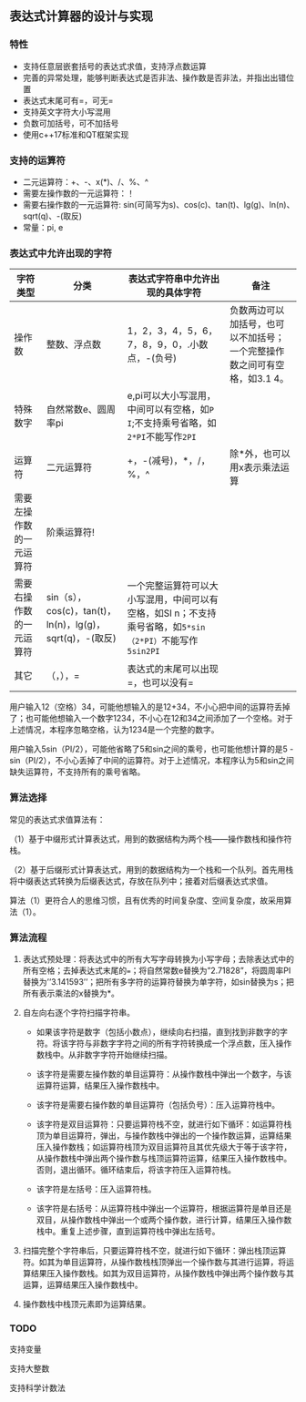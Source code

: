 ## 表达式计算器的设计与实现

### 特性

- 支持任意层嵌套括号的表达式求值，支持浮点数运算
-  完善的异常处理，能够判断表达式是否非法、操作数是否非法，并指出出错位置
-  表达式末尾可有=，可无= 
-  支持英文字符大小写混用
- 负数可加括号，可不加括号
- 使用c++17标准和QT框架实现

### 支持的运算符

- 二元运算符：+、-、x(*)、/、%、^ 
- 需要左操作数的一元运算符：！
- 需要右操作数的一元运算符: sin(可简写为s)、cos(c)、tan(t)、lg(g)、ln(n)、sqrt(q)、-(取反) 
-  常量：pi, e

### 表达式中允许出现的字符

| 字符类型                 | 分类                                                     | 表达式字符串中允许出现的具体字符                             | 备注                                                         |
| ------------------------ | -------------------------------------------------------- | ------------------------------------------------------------ | ------------------------------------------------------------ |
| 操作数                   | 整数、浮点数                                             | 1，2，3，4，5，6，7，8，9，0，.小数点，-(负号)               | 负数两边可以加括号，也可以不加括号；一个完整操作数之间可有空格，如3.1 4。 |
| 特殊数字                 | 自然常数e、圆周率pi                                      | e,pi可以大小写混用，中间可以有空格，如`P I`;不支持乘号省略，如`2*PI`不能写作`2PI  ` |                                                              |
| 运算符                   | 二元运算符                                               | +，-(减号)，*，/，%，^                                       | 除*外，也可以用x表示乘法运算                                 |
| 需要左操作数的一元运算符 | 阶乘运算符!                                              |                                                              |                                                              |
| 需要右操作数的一元运算符 | sin（s），cos(c)，tan(t)，ln(n)，lg(g)，sqrt(q)，-(取反) | 一个完整运算符可以大小写混用，中间可以有空格，如SI n；不支持乘号省略，如`5*sin（2*PI）`不能写作`5sin2PI ` |                                                              |
| 其它                     | （，），=                                                | 表达式的末尾可以出现=，也可以没有=                           |                                                              |

用户输入12（空格）34，可能他想输入的是12+34，不小心把中间的运算符丢掉了；也可能他想输入一个数字1234，不小心在12和34之间添加了一个空格。对于上述情况，本程序忽略空格，认为1234是一个完整的数字。

用户输入5sin（PI/2），可能他省略了5和sin之间的乘号，也可能他想计算的是5 - sin（PI/2），不小心丢掉了中间的运算符。对于上述情况，本程序认为5和sin之间缺失运算符，不支持所有的乘号省略。

### 算法选择

常见的表达式求值算法有：

（1）基于中缀形式计算表达式，用到的数据结构为两个栈——操作数栈和操作符栈。

（2）基于后缀形式计算表达式，用到的数据结构为一个栈和一个队列。首先用栈将中缀表达式转换为后缀表达式，存放在队列中；接着对后缀表达式求值。

算法（1）更符合人的思维习惯，且有优秀的时间复杂度、空间复杂度，故采用算法（1）。

### 算法流程

1. 表达式预处理：将表达式中的所有大写字母转换为小写字母；去除表达式中的所有空格；去掉表达式末尾的`=`；将自然常数e替换为”2.71828”，将圆周率PI替换为’’3.141593’’；把所有多字符的运算符替换为单字符，如sin替换为s；把所有表示乘法的x替换为*。

2. 自左向右逐个字符扫描字符串。

   - 如果该字符是数字（包括小数点），继续向右扫描，直到找到非数字的字符。将该字符与非数字字符之间的所有字符转换成一个浮点数，压入操作数栈中。从非数字字符开始继续扫描。

   - 该字符是需要左操作数的单目运算符：从操作数栈中弹出一个数字，与该运算符运算，结果压入操作数栈中。

   - 该字符是需要右操作数的单目运算符（包括负号）：压入运算符栈中。

   - 该字符是双目运算符：只要运算符栈不空，就进行如下循环：如运算符栈顶为单目运算符，弹出，与操作数栈中弹出的一个操作数运算，运算结果压入操作数栈；如运算符栈顶为双目运算符且其优先级大于等于该字符，从操作数栈中弹出两个操作数与栈顶运算符运算，结果压入操作数栈中。否则，退出循环。循环结束后，将该字符压入运算符栈。

   -   该字符是左括号：压入运算符栈。

   - 该字符是右括号：从运算符栈中弹出一个运算符，根据运算符是单目还是双目，从操作数栈中弹出一个或两个操作数，进行计算，结果压入操作数栈中。重复上述步骤，直到运算符栈中弹出左括号。

3. 扫描完整个字符串后，只要运算符栈不空，就进行如下循环：弹出栈顶运算符。如其为单目运算符，从操作数栈栈顶弹出一个操作数与其进行运算，将运算结果压入操作数栈。如其为双目运算符，从操作数栈中弹出两个操作数与其运算，运算结果压入操作数栈中。

4. 操作数栈中栈顶元素即为运算结果。

### TODO

支持变量

支持大整数

支持科学计数法